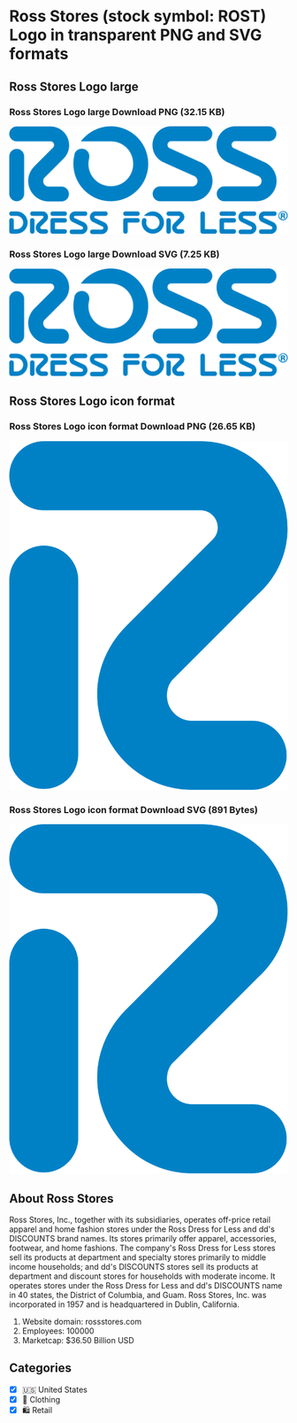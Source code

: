 # Ross Stores (stock symbol: ROST) Logo in transparent PNG and SVG formats

## Ross Stores Logo large

### Ross Stores Logo large Download PNG (32.15 KB)

![Ross Stores Logo large Download PNG (32.15 KB)](/img/orig/ROST_BIG-7e64bcf9.png)

### Ross Stores Logo large Download SVG (7.25 KB)

![Ross Stores Logo large Download SVG (7.25 KB)](/img/orig/ROST_BIG-f959b470.svg)

## Ross Stores Logo icon format

### Ross Stores Logo icon format Download PNG (26.65 KB)

![Ross Stores Logo icon format Download PNG (26.65 KB)](/img/orig/ROST-d4f4529e.png)

### Ross Stores Logo icon format Download SVG (891 Bytes)

![Ross Stores Logo icon format Download SVG (891 Bytes)](/img/orig/ROST-84058d83.svg)

## About Ross Stores

Ross Stores, Inc., together with its subsidiaries, operates off-price retail apparel and home fashion stores under the Ross Dress for Less and dd's DISCOUNTS brand names. Its stores primarily offer apparel, accessories, footwear, and home fashions. The company's Ross Dress for Less stores sell its products at department and specialty stores primarily to middle income households; and dd's DISCOUNTS stores sell its products at department and discount stores for households with moderate income. It operates stores under the Ross Dress for Less and dd's DISCOUNTS name in 40 states, the District of Columbia, and Guam. Ross Stores, Inc. was incorporated in 1957 and is headquartered in Dublin, California.

1. Website domain: rossstores.com
2. Employees: 100000
3. Marketcap: $36.50 Billion USD


## Categories
- [x] 🇺🇸 United States
- [x] 👚 Clothing
- [x] 🛍️ Retail
